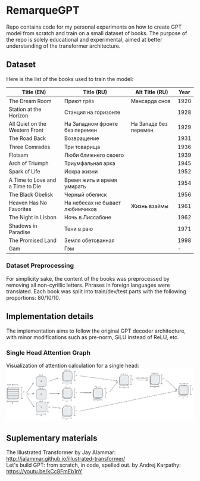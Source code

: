 # RemarqueGPT

Repo contains code for my personal experiments on how to create GPT model from scratch and train on a small dataset of books. The purpose of the repo is solely educational and experimental, aimed at better understanding of the transformer architecture.

## Dataset 
Here is the list of the books used to train the model:

| Title (EN)                        | Title (RU)                        | Alt Title (RU)            | Year  |
|-----------------------------------|-----------------------------------|---------------------------|-------|
| The Dream Room                    | Приют грёз                        | Мансарда снов             | 1920  |
| Station at the Horizon            | Станция на горизонте              |                           | 1928  |
| All Quiet on the Western Front    | На Западном фронте без перемен    | На Западе без перемен     | 1929  |
| The Road Back                     | Возвращение                       |                           | 1931  |
| Three Comrades                    | Три товарища                      |                           | 1936  |
| Flotsam                           | Люби ближнего своего              |                           | 1939  |
| Arch of Triumph                   | Триумфальная арка                 |                           | 1945  |
| Spark of Life                     | Искра жизни                       |                           | 1952  |
| A Time to Love and a Time to Die  | Время жить и время умирать        |                           | 1954  |
| The Black Obelisk                 | Черный обелиск                    |                           | 1956  |
| Heaven Has No Favorites           | На небесах не бывает любимчиков   | Жизнь взаймы              | 1961  |
| The Night in Lisbon               | Ночь в Лиссабоне                  |                           | 1962  |
| Shadows in Paradise               | Тени в раю                        |                           | 1971  |
| The Promised Land                 | Земля обетованная                 |                           | 1998 |
| Gam                               | Гэм                              |                           | -     |

### Dataset Preprocessing  
For simplicity sake, the content of the books was preprocessed by removing all non-cyrillic letters. Phrases in foreign languages were translated. Each book was split into train/dev/test parts with the following proportions: 80/10/10.

## Implementation details

The implementation aims to follow the original GPT decoder architecture, with minor modifications such as pre-norm, SiLU instead of ReLU, etc.

### Single Head Attention Graph

Visualization of attention calculation for a single head:
![Single Head Attention Graph](images/single_head_attention_graph.png "Single Head Attention Graph")

## Suplementary materials
The Illustrated Transformer by Jay Alammar: http://jalammar.github.io/illustrated-transformer/    
Let's build GPT: from scratch, in code, spelled out. by Andrej Karpathy: https://youtu.be/kCc8FmEb1nY
